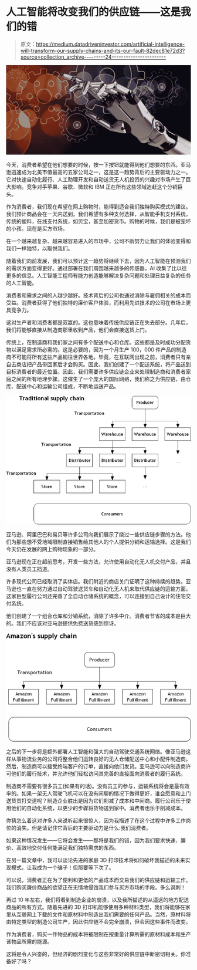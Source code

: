 # 人工智能将改变我们的供应链——这是我们的错

> 原文：<https://medium.datadriveninvestor.com/artificial-intelligence-will-transform-our-supply-chains-and-its-our-fault-82dec81e72d3?source=collection_archive---------24----------------------->

![](img/7c6bb9013bcdcce424843c7b7691cc48.png)

今天，消费者希望在他们想要的时候，按一下按钮就能得到他们想要的东西。亚马逊迅速成为北美市值最高的五家公司之一，这是这一趋势背后的主要驱动力之一。它对快速自动化履行、人工助理开发和自动送货无人机投资的兴趣对市场产生了巨大影响。竞争对手苹果、谷歌、微软和 IBM 正在所有这些领域追赶这个分销巨头。

作为消费者，我们现在希望在网上购物时，能得到适合我们独特购买模式的建议。我们预计商品会在一天内送到。我们希望有多种支付选择，从智能手机支付系统，传统的塑料，在线支付系统，如贝宝，甚至加密货币。购物的时候，我们是被宠坏的小孩。现在是买方市场。

在一个越来越复杂、越来越容易进入的市场中，公司不断努力让我们的体验变得和我们一样独特，以取悦我们。

随着我们向前发展，我们可以预计这一趋势将继续下去，因为人工智能在预测我们的需求方面变得更好。通过部署在我们周围越来越多的传感器，AI 收集了比以往更多的信息。人工智能工程师有能力创造能够解决复杂问题和处理日益复杂的任务的人工智能。

消费者和需求之间的人越少越好。技术背后的公司也通过消除与雇佣相关的成本而受益。消费者获得了他们独特的廉价客户体验，而利用先进技术的公司在市场上更具竞争力。

这对生产者和消费者都是双赢的。这也意味着传统供应链正在失去部分。几年后，我们将能够直接从制造商那里收到产品，他们会直接送货上门。

传统上，在制造商和我们家之间有多个配送中心和仓库。这些都是及时成功分配货物以满足需求所必需的。这是必要的，因为一个月生产 100，000 件产品的制造商不可能将所有这些产品销往世界各地。毕竟，在互联网出现之前，消费者只有亲自去商店把产品带回家后才会购买。因此，我们创建了一个配送系统，将产品送到目标消费者的最近位置。因此，我们需要许多供应链企业来处理制造商和消费者家庭之间的所有地理步骤。这催生了一个庞大的国际网络，我们称之为供应链，由仓库、配送中心和运输公司组成，不断地运送产品。

![](img/d9aeb35516313b057fcc1766f1d69f63.png)

亚马逊、阿里巴巴和易贝等许多公司向我们展示了绕过一些供应链步骤的方法。他们为那些想不受地域限制直接销售给其他人的个人提供分销和运输选择。这是我们今天仍在发展的网上购物现象的一部分。

亚马逊现在正在超前思考，开发一些方法，允许使用自动化无人机交付产品，并且没有人类员工挡道。

许多现代公司已经取消了实体店。我们附近的商店关门证明了这种持续的趋势。亚马逊也一直在努力通过自动驾驶送货车和自动化无人机来取代供应链的运输方面。这家巨型履行公司还完善了全自动仓储系统的概念，可以连接到自己设计的住宅交付系统。

他们创建了一个组合仓库和分销系统，消除了许多中介。消费者节省的成本是巨大的。我们不应该对亚马逊提供免费送货感到惊讶。

![](img/b4ac1b46ed53d480d17e9f2032de5808.png)

之后的下一步将是额外部署人工智能和强大的自动驾驶交通系统网络。像亚马逊这样从事物流业务的公司将整合他们运转良好的无人仓储配送中心和小配件制造商。然后，制造商可以接受终端客户的订单，直接向他们发货。亚马逊可以向制造商许可他们的履行技术，并允许他们轻松访问其完善的直接面向消费者的履行系统。

制造商不需要有很多员工(如果有的话)。没有员工的参与，运输系统将会是最有效率的。如果一架无人驾驶飞机可以在没有闲聊的情况下做得更好，谁会愿意和上门送货员打交道呢？制造企业胜出是因为它们削减了成本和中间商。履行公司乐于使用他们的自动化系统，以更少的步骤将货物送到家中。消费者也乐于削减成本。

你猜怎么着这对许多人来说听起来很惊人，因为我描述了在这个过程中许多工作岗位的消失。但是请记住它背后的主要驱动力是什么:我们消费者。

如果这种情况发生——它将会发生——那将是我们的错，因为我们要求快速、廉价、高效地交付任何能满足我们独特需求的东西。

在另一篇文章中，我可以谈论先进的家庭 3D 打印技术将如何破坏我描述的未来实现模式，让我成为一个骗子！但那要等下次了。

可以说，消费者正在为了便利和更低的产品成本而交易我们的供应链和运输工作。我们购买廉价商品的欲望正在无情地侵蚀我们参与买方市场的手段。多么讽刺！

再过 10 年左右，我们将看到制造企业的崩溃，以及我所描述的从遥远的地方配送商品的所有方式。随着先进的 3D 打印机能够使用多种材料类型，我们将能够在家里从互联网上下载的文件和原材料中制造出我们需要的任何产品。当然，原材料将由特定类型的制造公司生产，因此供应链不会完全崩溃，但会因这些事件而改变。

作为消费者，购买一件物品的成本将被限制在按重量计算所需的原材料成本和生产该物品所需的能源。

这将是令人兴奋的，但经济的剧烈变化与这些非常好的供应链中断密切相关。你准备好了吗？